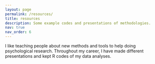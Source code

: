 ```yaml
---
layout: page
permalink: /resources/
title: resources
description: Some example codes and presentations of methodologies.
nav: true
nav_order: 6
---
```


I like teaching people about new methods and tools to help doing psychological research. Throughout my career, I have made different presentations and kept R codes of my data analyses.